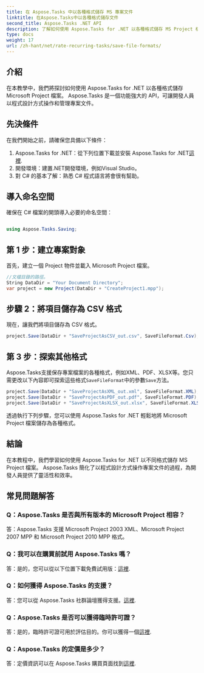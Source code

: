 ```yaml
---
title: 在 Aspose.Tasks 中以各種格式儲存 MS 專案文件
linktitle: 在Aspose.Tasks中以各種格式儲存文件
second_title: Aspose.Tasks .NET API
description: 了解如何使用 Aspose.Tasks for .NET 以各種格式儲存 MS Project 檔案。簡單的步驟即可實現高效率的專案管理。
type: docs
weight: 17
url: /zh-hant/net/rate-recurring-tasks/save-file-formats/
---
```

## 介紹
在本教學中，我們將探討如何使用 Aspose.Tasks for .NET 以各種格式儲存 Microsoft Project 檔案。 Aspose.Tasks 是一個功能強大的 API，可讓開發人員以程式設計方式操作和管理專案文件。
## 先決條件
在我們開始之前，請確保您具備以下條件：
1.  Aspose.Tasks for .NET：從下列位置下載並安裝 Aspose.Tasks for .NET[這裡](https://releases.aspose.com/tasks/net/).
2. 開發環境：建置.NET開發環境，例如Visual Studio。
3. 對 C# 的基本了解：熟悉 C# 程式語言將會很有幫助。

## 導入命名空間
確保在 C# 檔案的開頭導入必要的命名空間：
```csharp

using Aspose.Tasks.Saving;
```
## 第 1 步：建立專案對象
首先，建立一個 Project 物件並載入 Microsoft Project 檔案。
```csharp
//文檔目錄的路徑。
String DataDir = "Your Document Directory";
var project = new Project(DataDir + "CreateProject1.mpp");
```
## 步驟 2：將項目儲存為 CSV 格式
現在，讓我們將項目儲存為 CSV 格式。 
```csharp
project.Save(DataDir + "SaveProjectAsCSV_out.csv", SaveFileFormat.Csv);
```
## 第 3 步：探索其他格式
Aspose.Tasks支援保存專案檔案的各種格式，例如XML、PDF、XLSX等。您只需更改以下內容即可探索這些格式`SaveFileFormat`中的參數`Save`方法。
```csharp
project.Save(DataDir + "SaveProjectAsXML_out.xml", SaveFileFormat.XML);
project.Save(DataDir + "SaveProjectAsPDF_out.pdf", SaveFileFormat.PDF);
project.Save(DataDir + "SaveProjectAsXLSX_out.xlsx", SaveFileFormat.XLSX);
```
透過執行下列步驟，您可以使用 Aspose.Tasks for .NET 輕鬆地將 Microsoft Project 檔案儲存為各種格式。

## 結論
在本教程中，我們學習如何使用 Aspose.Tasks for .NET 以不同格式儲存 MS Project 檔案。 Aspose.Tasks 簡化了以程式設計方式操作專案文件的過程，為開發人員提供了靈活性和效率。
## 常見問題解答
### Q：Aspose.Tasks 是否與所有版本的 Microsoft Project 相容？
答：Aspose.Tasks 支援 Microsoft Project 2003 XML、Microsoft Project 2007 MPP 和 Microsoft Project 2010 MPP 格式。
### Q：我可以在購買前試用 Aspose.Tasks 嗎？
答：是的，您可以從以下位置下載免費試用版：[這裡](https://releases.aspose.com/).
### Q：如何獲得 Aspose.Tasks 的支援？
答：您可以從 Aspose.Tasks 社群論壇獲得支援。[這裡](https://forum.aspose.com/c/tasks/15).
### Q：Aspose.Tasks 是否可以獲得臨時許可證？
答：是的，臨時許可證可用於評估目的。你可以獲得一個[這裡](https://purchase.aspose.com/temporary-license/).
### Q：Aspose.Tasks 的定價是多少？
答：定價資訊可以在 Aspose.Tasks 購買頁面找到[這裡](https://purchase.aspose.com/buy).